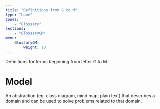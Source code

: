 ```yaml
---
title: "Definitions from G to M"
type: "home"
zones:
    - "Glossary"
sections:
    - "GlossaryGM"
menu:
    GlossaryGM:
        weight: 10
---
```


Definitions for terms beginning from letter G to M.

# Model

An abstraction (eg. class diagram, mind map, plain text) that describes a domain and can be used to solve 
problems related to that domain.
